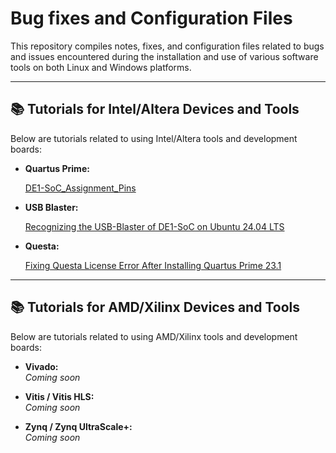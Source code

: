 # Bug fixes and Configuration Files
This repository compiles notes, fixes, and configuration files related to bugs and issues encountered during the installation and use of various software tools on both Linux and Windows platforms.

---

## 📚 Tutorials for Intel/Altera Devices and Tools

Below are tutorials related to using Intel/Altera tools and development boards:

- **Quartus Prime:**

  [DE1-SoC_Assignment_Pins]()  

- **USB Blaster:**
  
  [Recognizing the USB-Blaster of DE1-SoC on Ubuntu 24.04 LTS](https://github.com/mcleber/Bug_fixes_and_Configuration_Files/blob/main/Intel-Altera/Recognizing%20the%20USB-Blaster%20of%20DE1-SoC%20on%20Ubuntu%2024.04%20LTS.md)

- **Questa:**

  [Fixing Questa License Error After Installing Quartus Prime 23.1](https://github.com/mcleber/Bug_fixes_and_Configuration_Files/blob/main/Intel-Altera/Fixing%20Questa%20License%20Error%20After%20Installing%20Quartus%20Prime%2023.1.md)

---

## 📚 Tutorials for AMD/Xilinx Devices and Tools

Below are tutorials related to using AMD/Xilinx tools and development boards:

- **Vivado:**  
  *Coming soon*

- **Vitis / Vitis HLS:**  
  *Coming soon*

- **Zynq / Zynq UltraScale+:**  
  *Coming soon*



